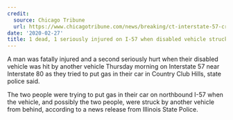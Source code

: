 ```yaml
---
credit:
  source: Chicago Tribune
  url: https://www.chicagotribune.com/news/breaking/ct-interstate-57-crash-i-80-20200227-pqs32u7ooveqnhcfdnceuldmge-story.html
date: '2020-02-27'
title: 1 dead, 1 seriously injured on I-57 when disabled vehicle struck as they filled gas tank, police say
---
```

A man was fatally injured and a second seriously hurt when their disabled vehicle was hit by another vehicle Thursday morning on Interstate 57 near Interstate 80 as they tried to put gas in their car in Country Club Hills, state police said.

The two people were trying to put gas in their car on northbound I-57 when the vehicle, and possibly the two people, were struck by another vehicle from behind, according to a news release from Illinois State Police.
